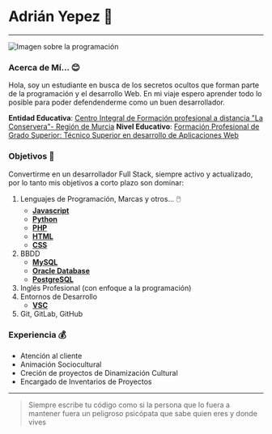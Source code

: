 # Adrián Yepez 🐣

---

![Imagen sobre la programación](https://www.fundaciontelefonica.com/wp-content/uploads/2022/09/portada-dia-programador-2560x950-1.jpg)

### Acerca de Mí... 😊
Hola, soy un estudiante en busca de los secretos ocultos que forman parte de la programación y el desarrollo Web. En mi viaje espero aprender todo lo posible para poder defendenderme como un buen desarrollador.

**Entidad Educativa**: [Centro Integral de Formación profesional a distancia "La Conservera"- Región de Murcia](https://sites.google.com/view/fplaconservera)
**Nivel Educativo**: [Formación Profesional de Grado Superior: Técnico Superior en desarrollo de Aplicaciones Web](https://www.todofp.es/que-estudiar/familias-profesionales/informatica-comunicaciones/des-aplicaciones-web.html)

### Objetivos 💪

Convertirme en un desarrollador Full Stack, siempre activo y actualizado, por lo tanto mis objetivos a corto plazo son dominar:
1. Lenguajes de Programación, Marcas y otros... 🖱️
    * [**Javascript**](https://developer.mozilla.org/es/docs/Web/JavaScript)
    * [**Python**](https://www.python.org/)
    * [**PHP**](https://www.php.net/manual/es/intro-whatis.php)
    * [**HTML**](https://developer.mozilla.org/es/docs/Web/HTML)
    * [**CSS**](https://developer.mozilla.org/es/docs/Web/CSS)
2. BBDD
    * [**MySQL**](https://www.mysql.com/)
    * [**Oracle Database**](https://www.oracle.com/es/database/)
    * [**PostgreSQL**](https://www.postgresql.org/)
3. Inglés Profesional (con enfoque a la programación)
4. Entornos de Desarrollo
    * [**VSC**](https://code.visualstudio.com/)
5. Git, GitLab, GitHub

### Experiencia 💰

* Atención al cliente
* Animación Sociocultural
* Creción de proyectos de Dinamización Cultural
* Encargado de Inventarios de Proyectos

----

> Siempre escribe tu código como si la persona que lo fuera a mantener fuera un peligroso psicópata que sabe quien eres y donde vives
